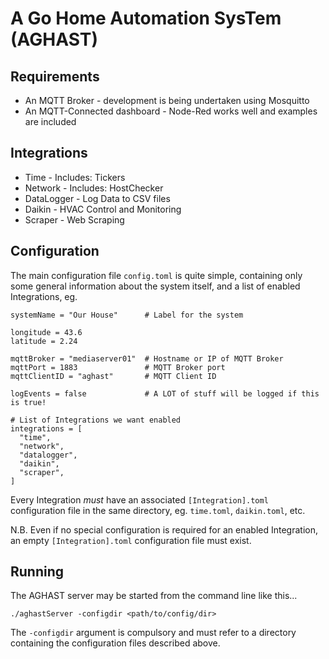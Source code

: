 # A Go Home Automation SysTem (AGHAST)

## Requirements

* An MQTT Broker - development is being undertaken using Mosquitto
* An MQTT-Connected dashboard - Node-Red works well and examples are included

## Integrations

 * Time - Includes: Tickers
 * Network - Includes: HostChecker
 * DataLogger - Log Data to CSV files
 * Daikin - HVAC Control and Monitoring
 * Scraper - Web Scraping

## Configuration

The main configuration file `config.toml` is quite simple, containing only some general information about
the system itself, and a list of enabled Integrations, eg.
```
systemName = "Our House"      # Label for the system

longitude = 43.6
latitude = 2.24

mqttBroker = "mediaserver01"  # Hostname or IP of MQTT Broker
mqttPort = 1883               # MQTT Broker port
mqttClientID = "aghast"       # MQTT Client ID

logEvents = false             # A LOT of stuff will be logged if this is true!

# List of Integrations we want enabled
integrations = [
  "time",
  "network",
  "datalogger",
  "daikin",
  "scraper",
]
```

Every Integration _must_ have an associated `[Integration].toml` configuration file in the same directory,
eg. `time.toml`, `daikin.toml`, etc.

N.B. Even if no special configuration is required for an enabled Integration, an empty `[Integration].toml` configuration file must exist.

## Running

The AGHAST server may be started from the command line like this...

`./aghastServer -configdir <path/to/config/dir>`

The `-configdir` argument is compulsory and must refer to a directory containing the configuration files described above.
